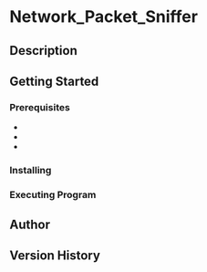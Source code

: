 # Network_Packet_Sniffer

## Description

## Getting Started
### Prerequisites
-
-
-

### Installing

### Executing Program

## Author

## Version History
